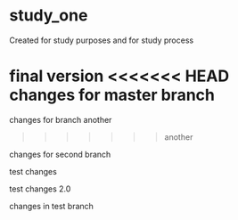 # study_one
Created for study purposes
and for study process


final version
<<<<<<< HEAD
 changes for master branch
=======

changes for branch another
>>>>>>> another

changes for second branch


test changes

test changes 2.0

changes in test branch

